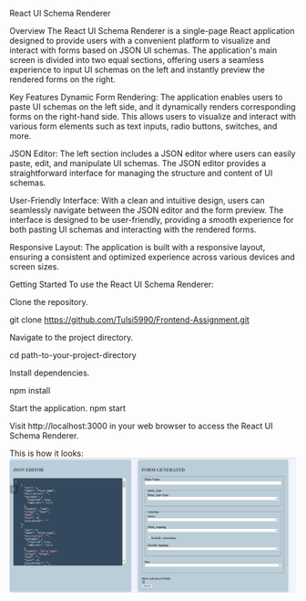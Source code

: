 
React UI Schema Renderer

Overview
The React UI Schema Renderer is a single-page React application designed to provide users with a convenient platform to visualize and interact with forms based on JSON UI schemas. The application's main screen is divided into two equal sections, offering users a seamless experience to input UI schemas on the left and instantly preview the rendered forms on the right.

Key Features
Dynamic Form Rendering: The application enables users to paste UI schemas on the left side, and it dynamically renders corresponding forms on the right-hand side. This allows users to visualize and interact with various form elements such as text inputs, radio buttons, switches, and more.

JSON Editor: The left section includes a JSON editor where users can easily paste, edit, and manipulate UI schemas. The JSON editor provides a straightforward interface for managing the structure and content of UI schemas.

User-Friendly Interface: With a clean and intuitive design, users can seamlessly navigate between the JSON editor and the form preview. The interface is designed to be user-friendly, providing a smooth experience for both pasting UI schemas and interacting with the rendered forms.

Responsive Layout: The application is built with a responsive layout, ensuring a consistent and optimized experience across various devices and screen sizes.

Getting Started
To use the React UI Schema Renderer:

Clone the repository.

git clone <https://github.com/Tulsi5990/Frontend-Assignment.git>

Navigate to the project directory.

cd path-to-your-project-directory


Install dependencies.

npm install

Start the application.
npm start


Visit http://localhost:3000 in your web browser to access the React UI Schema Renderer.

This is how it looks:
![form](https://github.com/Tulsi5990/Frontend-Assignment/blob/master/public/Screenshot%202023-11-27%20032801.png?raw=true)
